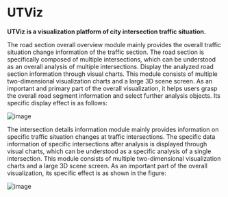 # UTViz
**UTViz is a visualization platform of city intersection traffic situation.**

The road section overall overview module mainly provides the overall traffic situation change information of the traffic section. The road section is specifically composed of multiple intersections, which can be understood as an overall analysis of multiple intersections. Display the analyzed road section information through visual charts. This module consists of multiple two-dimensional visualization charts and a large 3D scene screen. As an important and primary part of the overall visualization, it helps users grasp the overall road segment information and select further analysis objects. Its specific display effect is as follows:

![image](https://github.com/Blade0809/UTVis/assets/125954865/fb263989-2dfd-47be-a5c3-42d9a551f039)

The intersection details information module mainly provides information on specific traffic situation changes at traffic intersections. The specific data information of specific intersections after analysis is displayed through visual charts, which can be understood as a specific analysis of a single intersection. This module consists of multiple two-dimensional visualization charts and a large 3D scene screen. As an important part of the overall visualization, its specific effect is as shown in the figure:

![image](https://github.com/Blade0809/UTVis/assets/125954865/6cf0fd48-cf13-4425-8ebd-fbd934bb62e8)

